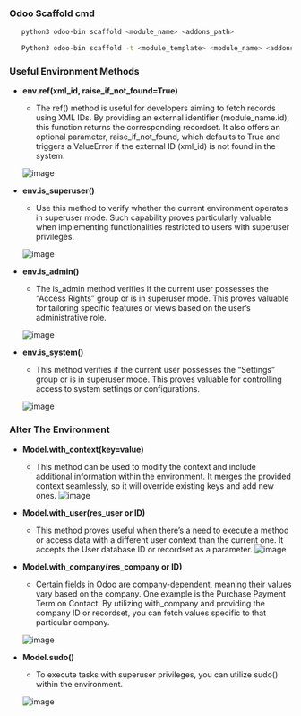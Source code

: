 ### Odoo Scaffold cmd

```bash
   python3 odoo-bin scaffold <module_name> <addons_path>

   Python3 odoo-bin scaffold -t <module_template> <module_name> <addons_path>

```



### Useful Environment Methods
- **env.ref(xml_id, raise_if_not_found=True)**
  - The ref() method is useful for developers aiming to fetch records using XML IDs. By providing an external identifier (module_name.id), this function returns the corresponding recordset. It also offers an optional parameter, raise_if_not_found, which defaults to True and triggers a ValueError if the external ID (xml_id) is not found in the system.
    
  ![image](https://github.com/user-attachments/assets/da7a7bac-ce1c-47d6-b72d-099959372935)
- **env.is_superuser()**
  - Use this method to verify whether the current environment operates in superuser mode. Such capability proves particularly valuable when implementing functionalities restricted to users with superuser privileges.
    
  ![image](https://github.com/user-attachments/assets/0346c1ce-5e83-485e-8d9e-3dba708d04bd)

- **env.is_admin()**
  - The is_admin method verifies if the current user possesses the “Access Rights” group or is in superuser mode. This proves valuable for tailoring specific features or views based on the user’s administrative role.

  ![image](https://github.com/user-attachments/assets/9494638b-217f-4cfd-a7fb-145ecb12d25a)

- **env.is_system()**
  - This method verifies if the current user possesses the “Settings” group or is in superuser mode. This proves valuable for controlling access to system settings or configurations.

  ![image](https://github.com/user-attachments/assets/5b82ed12-79fd-4532-91b5-faba8995d772)

### Alter The Environment
- **Model.with_context(key=value)**
   - This method can be used to modify the context and include additional information within the environment. It merges the provided context seamlessly, so it will override existing keys and add new ones.
   ![image](https://github.com/user-attachments/assets/862c2608-d4d1-4de5-b363-f49841eef5c9)

- **Model.with_user(res_user or ID)**
  - This method proves useful when there’s a need to execute a method or access data with a different user context than the current one. It accepts the User database ID or recordset as a parameter.
  ![image](https://github.com/user-attachments/assets/e56ddd9e-59f0-4dcd-83f0-2ce262bcc679)

- **Model.with_company(res_company or ID)**
   - Certain fields in Odoo are company-dependent, meaning their values vary based on the company. One example is the Purchase Payment Term on Contact. By utilizing with_company and providing the company ID or recordset, you can fetch values specific to that particular company.

   ![image](https://github.com/user-attachments/assets/9e0ae494-962a-4af2-aeea-dbc843ce12fd)

- **Model.sudo()**
  - To execute tasks with superuser privileges, you can utilize sudo() within the environment.

  ![image](https://github.com/user-attachments/assets/a4e53e00-eede-4db1-9e1e-e5eb01dcfbe3)

  







